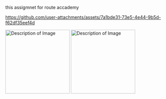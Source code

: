 this assigmnet for route accademy 






https://github.com/user-attachments/assets/7a1bde31-73e5-4e44-9b5d-f62df35eef4d


<img src="https://github.com/user-attachments/assets/e7ac9271-83af-4136-a061-5881887b8d40" alt="Description of Image" width="200">
<img src="https://github.com/user-attachments/assets/2acf9742-fae4-4665-9ffa-0128082acd45" alt="Description of Image" width="200">

